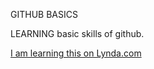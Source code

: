 GITHUB BASICS

LEARNING basic skills of github.

[I am learning this on Lynda.com](http://www.lynda.com)
